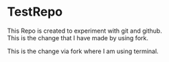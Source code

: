 # TestRepo
This Repo is created to experiment with git and github.<br>
This is the change that I have made by using fork.

This is the change via fork where I am using terminal.